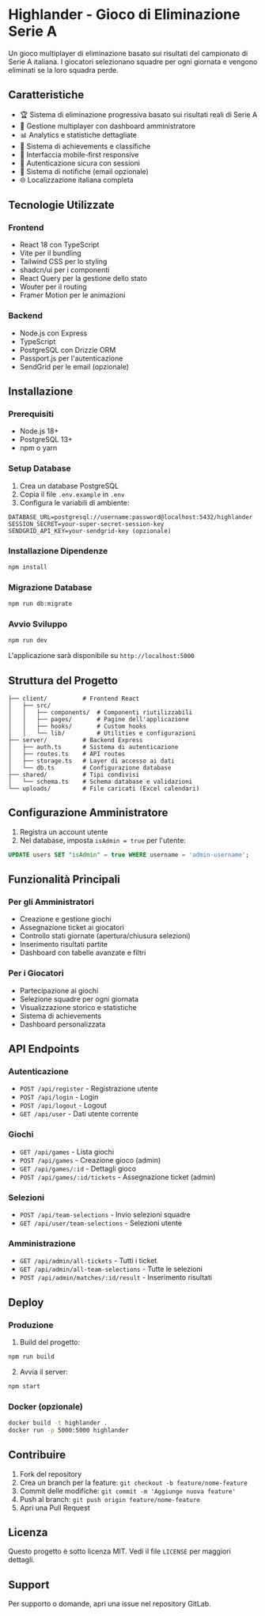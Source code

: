 # Highlander - Gioco di Eliminazione Serie A

Un gioco multiplayer di eliminazione basato sui risultati del campionato di Serie A italiana. I giocatori selezionano squadre per ogni giornata e vengono eliminati se la loro squadra perde.

## Caratteristiche

- 🏆 Sistema di eliminazione progressiva basato sui risultati reali di Serie A
- 👥 Gestione multiplayer con dashboard amministratore
- 📊 Analytics e statistiche dettagliate
- 🎯 Sistema di achievements e classifiche
- 📱 Interfaccia mobile-first responsive
- 🔐 Autenticazione sicura con sessioni
- 📧 Sistema di notifiche (email opzionale)
- 🌐 Localizzazione italiana completa

## Tecnologie Utilizzate

### Frontend
- React 18 con TypeScript
- Vite per il bundling
- Tailwind CSS per lo styling
- shadcn/ui per i componenti
- React Query per la gestione dello stato
- Wouter per il routing
- Framer Motion per le animazioni

### Backend
- Node.js con Express
- TypeScript
- PostgreSQL con Drizzle ORM
- Passport.js per l'autenticazione
- SendGrid per le email (opzionale)

## Installazione

### Prerequisiti
- Node.js 18+ 
- PostgreSQL 13+
- npm o yarn

### Setup Database
1. Crea un database PostgreSQL
2. Copia il file `.env.example` in `.env`
3. Configura le variabili di ambiente:

```env
DATABASE_URL=postgresql://username:password@localhost:5432/highlander
SESSION_SECRET=your-super-secret-session-key
SENDGRID_API_KEY=your-sendgrid-key (opzionale)
```

### Installazione Dipendenze
```bash
npm install
```

### Migrazione Database
```bash
npm run db:migrate
```

### Avvio Sviluppo
```bash
npm run dev
```

L'applicazione sarà disponibile su `http://localhost:5000`

## Struttura del Progetto

```
├── client/          # Frontend React
│   ├── src/
│   │   ├── components/  # Componenti riutilizzabili
│   │   ├── pages/       # Pagine dell'applicazione
│   │   ├── hooks/       # Custom hooks
│   │   └── lib/         # Utilities e configurazioni
├── server/          # Backend Express
│   ├── auth.ts      # Sistema di autenticazione
│   ├── routes.ts    # API routes
│   ├── storage.ts   # Layer di accesso ai dati
│   └── db.ts        # Configurazione database
├── shared/          # Tipi condivisi
│   └── schema.ts    # Schema database e validazioni
└── uploads/         # File caricati (Excel calendari)
```

## Configurazione Amministratore

1. Registra un account utente
2. Nel database, imposta `isAdmin = true` per l'utente:
```sql
UPDATE users SET "isAdmin" = true WHERE username = 'admin-username';
```

## Funzionalità Principali

### Per gli Amministratori
- Creazione e gestione giochi
- Assegnazione ticket ai giocatori
- Controllo stati giornate (apertura/chiusura selezioni)
- Inserimento risultati partite
- Dashboard con tabelle avanzate e filtri

### Per i Giocatori
- Partecipazione ai giochi
- Selezione squadre per ogni giornata
- Visualizzazione storico e statistiche
- Sistema di achievements
- Dashboard personalizzata

## API Endpoints

### Autenticazione
- `POST /api/register` - Registrazione utente
- `POST /api/login` - Login
- `POST /api/logout` - Logout
- `GET /api/user` - Dati utente corrente

### Giochi
- `GET /api/games` - Lista giochi
- `POST /api/games` - Creazione gioco (admin)
- `GET /api/games/:id` - Dettagli gioco
- `POST /api/games/:id/tickets` - Assegnazione ticket (admin)

### Selezioni
- `POST /api/team-selections` - Invio selezioni squadre
- `GET /api/user/team-selections` - Selezioni utente

### Amministrazione
- `GET /api/admin/all-tickets` - Tutti i ticket
- `GET /api/admin/all-team-selections` - Tutte le selezioni
- `POST /api/admin/matches/:id/result` - Inserimento risultati

## Deploy

### Produzione
1. Build del progetto:
```bash
npm run build
```

2. Avvia il server:
```bash
npm start
```

### Docker (opzionale)
```bash
docker build -t highlander .
docker run -p 5000:5000 highlander
```

## Contribuire

1. Fork del repository
2. Crea un branch per la feature: `git checkout -b feature/nome-feature`
3. Commit delle modifiche: `git commit -m 'Aggiunge nuova feature'`
4. Push al branch: `git push origin feature/nome-feature`
5. Apri una Pull Request

## Licenza

Questo progetto è sotto licenza MIT. Vedi il file `LICENSE` per maggiori dettagli.

## Support

Per supporto o domande, apri una issue nel repository GitLab.